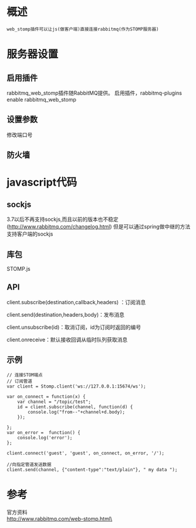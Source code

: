 

# 概述

    web_stomp插件可以让js(做客户端)直接连接rabbitmq(作为STOMP服务器)

# 服务器设置


## 启用插件

  rabbitmq_web_stomp插件随RabbitMQ提供。
  启用插件，rabbitmq-plugins enable rabbitmq_web_stomp

## 设置参数

修改端口号

## 防火墙


# javascript代码


## sockjs

3.7以后不再支持sockjs,而且以前的版本也不稳定(http://www.rabbitmq.com/changelog.html)
但是可以通过spring做中继的方法支持客户端的sockjs


## 库包

STOMP.js

## API


client.subscribe(destination,callback,headers) ：订阅消息 

client.send(destination,headers,body)：发布消息 

client.unsubscribe(id)：取消订阅，id为订阅时返回的编号 

client.onreceive：默认接收回调从临时队列获取消息 

## 示例

```
// 连接STOM端点
// 订阅管道
var client = Stomp.client('ws://127.0.0.1:15674/ws');

var on_connect = function(x) {
    var channel = "/topic/test";
    id = client.subscribe(channel, function(d) {
        console.log("from--"+channel+d.body);
    });
    
};
var on_error =  function() {
    console.log('error');
};

client.connect('guest', 'guest', on_connect, on_error, '/');

//向指定管道发送数据
client.send(channel, {"content-type":"text/plain"}, " my data ");
```

# 参考

官方资料\
http://www.rabbitmq.com/web-stomp.html\

